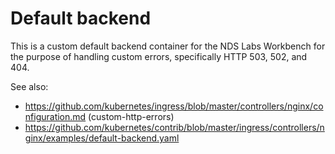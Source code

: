 # Default backend

This is a custom default backend container for the NDS Labs Workbench for the purpose of handling custom errors, specifically HTTP 503, 502, and 404.

See also:
* https://github.com/kubernetes/ingress/blob/master/controllers/nginx/configuration.md (custom-http-errors)
* https://github.com/kubernetes/contrib/blob/master/ingress/controllers/nginx/examples/default-backend.yaml
